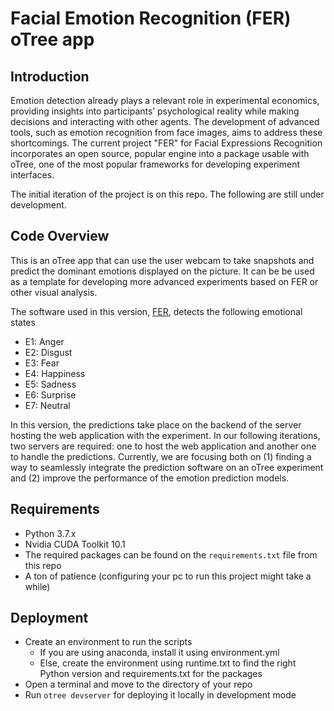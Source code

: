 # Facial Emotion Recognition (FER) oTree app

## Introduction

Emotion detection already plays a relevant role in experimental economics, providing insights into participants’ psychological reality while making decisions and interacting with other agents. The development of advanced tools, such as emotion recognition from face images, aims to address these shortcomings. The current project "FER" for Facial Expressions Recognition incorporates an open source, popular engine into a package usable with oTree, one of the most popular frameworks for developing experiment interfaces.

The initial iteration of the project is on this repo. The following are still under development. 

## Code Overview

This is an oTree app that can use the user webcam to take snapshots and predict the dominant emotions displayed on the picture.
It can be be used as a template for developing more advanced experiments based on FER or other visual analysis.

The software used in this version, [FER](https://pypi.org/project/fer/), detects the following emotional states

- E1: Anger
- E2: Disgust
- E3: Fear
- E4: Happiness
- E5: Sadness
- E6: Surprise
- E7: Neutral

In this version, the predictions take place on the backend of the server hosting the web application with the experiment. In our following iterations, two servers are required: one to host the web application and another one to handle the predictions. Currently, we are focusing both on (1) finding a way to seamlessly integrate the prediction software on an oTree experiment and (2) improve the performance of the emotion prediction models.

## Requirements

- Python 3.7.x
- Nvidia CUDA Toolkit 10.1
- The required packages can be found on the `requirements.txt` file from this repo
- A ton of patience (configuring your pc to run this project might take a while)

## Deployment

- Create an environment to run the scripts
    - If you are using anaconda, install it using environment.yml
    - Else, create the environment using runtime.txt to find the right Python version and requirements.txt for the packages
- Open a terminal and move to the directory of your repo
- Run `otree devserver` for deploying it locally in development mode
